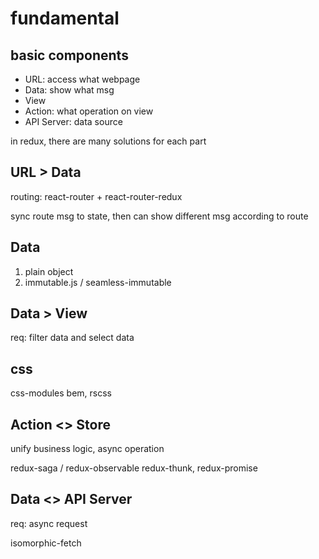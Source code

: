 # fundamental
## basic components
- URL: access what webpage
- Data: show what msg
- View
- Action: what operation on view
- API Server: data source

in redux, there are many solutions for each part

## URL > Data
routing:
  react-router + react-router-redux

sync route msg to state, then can show different msg according to route

## Data
1. plain object
2. immutable.js / seamless-immutable

## Data > View
req: filter data and select data

## css 
css-modules
bem, rscss

## Action <> Store
unify business logic, async operation

redux-saga / redux-observable
redux-thunk, redux-promise

## Data <> API Server
req: async request

isomorphic-fetch






